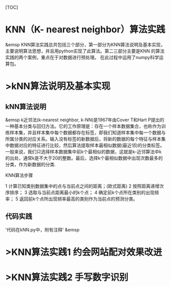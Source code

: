 [TOC]


# KNN（K- nearest neighbor）算法实践
&emsp KNN算法实践总共包括三个部分，第一部分为KNN算法说明及基本实现，主要说明算法思想，并且用python实现了此算法。第二三部分主要是KNN 的算法实践的两个案例，重点在于对数据进行预处理。 在此过程中运用了numpy科学运算包。
# >kNN算法说明及基本实现
## kNN算法说明
  &emsp k近邻法(k-nearest neighbor, k-NN)是1967年由Cover T和Hart P提出的一种基本分类与回归方法。它的工作原理是：存在一个样本数据集合，也称作为训练样本集，并且样本集中每个数据都存在标签，即我们知道样本集中每一个数据与所属分类的对应关系。输入没有标签的新数据后，将新的数据的每个特征与样本集中数据对应的特征进行比较，然后算法提取样本最相似数据(最近邻)的分类标签。一般来说，我们只选择样本数据集中前k个最相似的数据，这就是k-近邻算法中k的出处，通常k是不大于20的整数。最后，选择k个最相似数据中出现次数最多的分类，作为新数据的分类.

KNN算法步骤
>
1 计算已知类别数据集中的点与当前点之间的距离；(欧式距离)
2 按照距离递增次序排序；
3 选取与当前点距离最小的k个点；
4 确定前k个点所在类别的出现频率；
5 返回前k个点所出现频率最高的类别作为当前点的预测分类。
>

## 代码实践
'代码在kNN.py中，附有注释'
&emsp 
# >KNN算法实践1 约会网站配对效果改进
# >KNN算法实践2 手写数字识别
